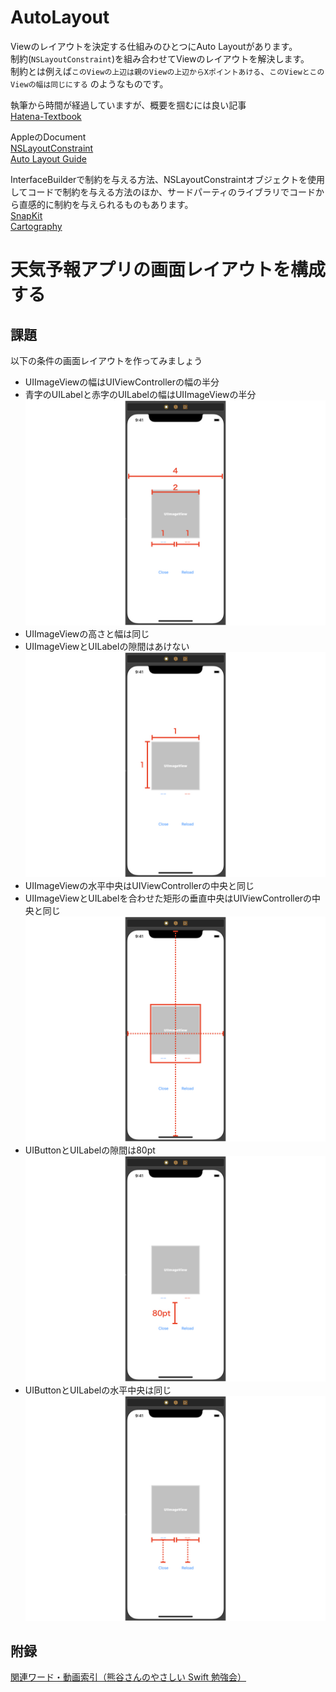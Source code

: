 # AutoLayout

Viewのレイアウトを決定する仕組みのひとつにAuto Layoutがあります。  
制約(`NSLayoutConstraint`)を組み合わせてViewのレイアウトを解決します。  
制約とは例えば`このViewの上辺は親のViewの上辺からXポイントあける`、`このViewとこのViewの幅は同じにする`
のようなものです。

執筆から時間が経過していますが、概要を掴むには良い記事  
[Hatena-Textbook](https://github.com/hatena/Hatena-Textbook/blob/master/swift-development-apps.md#auto-layout)

AppleのDocument  
[NSLayoutConstraint](https://developer.apple.com/documentation/uikit/nslayoutconstraint)  
[Auto Layout Guide](https://developer.apple.com/library/archive/documentation/UserExperience/Conceptual/AutolayoutPG/)

InterfaceBuilderで制約を与える方法、NSLayoutConstraintオブジェクトを使用してコードで制約を与える方法のほか、サードパーティのライブラリでコードから直感的に制約を与えられるものもあります。  
[SnapKit](https://github.com/SnapKit/SnapKit)  
[Cartography](https://github.com/robb/Cartography)

# 天気予報アプリの画面レイアウトを構成する
## 課題
以下の条件の画面レイアウトを作ってみましょう
- UIImageViewの幅はUIViewControllerの幅の半分
- 青字のUILabelと赤字のUILabelの幅はUIImageViewの半分
![img1](Images/AutoLayout-1.jpeg)
- UIImageViewの高さと幅は同じ
- UIImageViewとUILabelの隙間はあけない
![img2](Images/AutoLayout-2.jpeg)
- UIImageViewの水平中央はUIViewControllerの中央と同じ
- UIImageViewとUILabelを合わせた矩形の垂直中央はUIViewControllerの中央と同じ
![img3](Images/AutoLayout-3.jpeg)
- UIButtonとUILabelの隙間は80pt
![img4](Images/AutoLayout-4.jpeg)
- UIButtonとUILabelの水平中央は同じ
![img5](Images/AutoLayout-5.jpeg)

## 附録
[関連ワード・動画索引（熊谷さんのやさしい Swift 勉強会）](https://yumemi.notion.site/407a7e666af74b80ba8692646d99803c)
